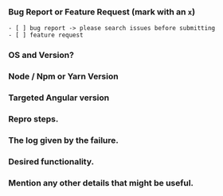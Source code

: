 <!--
IF YOU DON'T FILL OUT THE FOLLOWING INFORMATION YOUR ISSUE MIGHT BE CLOSED WITHOUT INVESTIGATING
-->
### Bug Report or Feature Request (mark with an `x`)
```
- [ ] bug report -> please search issues before submitting
- [ ] feature request
```

### OS and Version?
<!--
> Windows 7, 8 or 10. Linux (which distribution).macOS(Yosemite ? El Capitan? Sierra ?)
-->

### Node / Npm or Yarn Version
<!--
Output from: `node --version`, 
Output from: `yo --version`, 
Output from: `npm -v`, or 
Output from: `yarn --version` , if you are using Yarn instead
-->

### Targeted Angular version
<!-- 2.x.x, 4.x.x etc. -->

### Repro steps.
<!--
Simple steps to reproduce this bug.
Please include: commands run, packages added, related code changes.
A link to a sample repo would help too.
-->

### The log given by the failure.
<!-- Normally this include a stack trace and some more information. -->

### Desired functionality.
<!--
What would like to see implemented?
What is the usecase?
-->

### Mention any other details that might be useful.
<!-- Please include a link to the repo if this is related to an OSS project. -->
